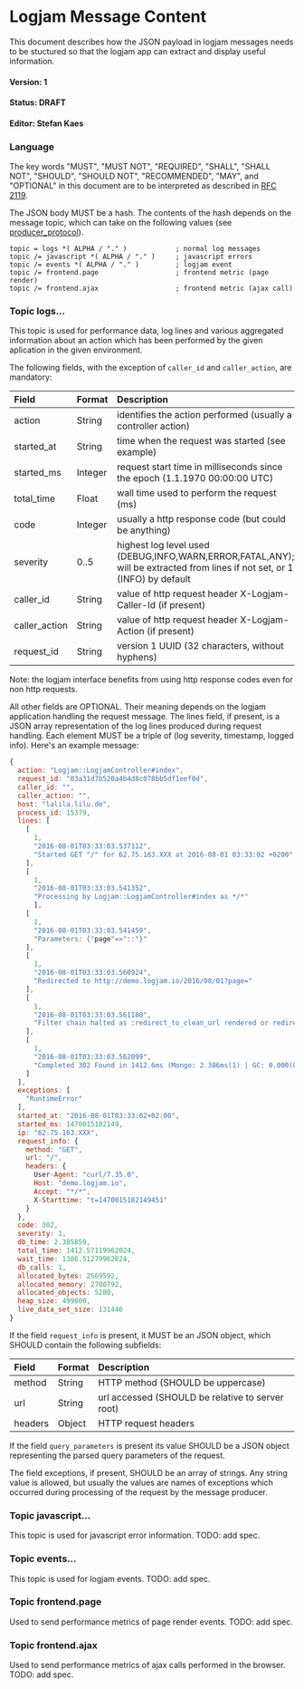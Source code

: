 # Logjam Message Content

This document describes how the JSON payload in logjam messages needs
to be stuctured so that the logjam app can extract and display useful
information.

#### Version: 1
#### Status: DRAFT
#### Editor: Stefan Kaes

### Language

The key words "MUST", "MUST NOT", "REQUIRED", "SHALL", "SHALL NOT",
"SHOULD", "SHOULD NOT", "RECOMMENDED", "MAY", and "OPTIONAL" in this
document are to be interpreted as described in
[RFC 2119](https://tools.ietf.org/html/rfc2119).

The JSON body MUST be a hash. The contents of the hash depends on the
message topic, which can take on the following values (see
[producer_protocol](producer_protocol.md)).

```
topic = logs *( ALPHA / "." )            ; normal log messages
topic /= javascript *( ALPHA / "." )     ; javascript errors
topic /= events *( ALPHA / "." )         ; logjam event
topic /= frontend.page                   ; frontend metric (page render)
topic /= frontend.ajax                   ; frontend metric (ajax call)
```

### Topic logs...

This topic is used for performance data, log lines and various
aggregated information about an action which has been performed by the
given aplication in the given environment.

The following fields, with the exception of `caller_id` and `caller_action`, are mandatory:

| Field          | Format | Description |
|:---------------|:-------|:------------|
| action         | String    | identifies the action performed (usually a controller action) |
| started\_at    | String    | time when the request was started (see example) |
| started\_ms    | Integer   | request start time in milliseconds since the epoch (1.1.1970 00:00:00 UTC) |
| total\_time    | Float     | wall time used to perform the request (ms) |
| code           | Integer   | usually a http response code (but could be anything) |
| severity       | 0..5      | highest log level used (DEBUG,INFO,WARN,ERROR,FATAL,ANY); will be extracted from lines if not set, or 1 (INFO) by default |
| caller\_id     | String    | value of http request header X-Logjam-Caller-Id (if present) |
| caller\_action | String    | value of http request header X-Logjam-Action (if present) |
| request_id     | String    | version 1 UUID (32 characters, without hyphens) |

Note: the logjam interface benefits from using http response codes
even for non http requests.

All other fields are OPTIONAL. Their meaning depends on the logjam
application handling the request message. The lines field, if present,
is a JSON array representation of the log lines produced during
request handling. Each element MUST be a triple of (log severity,
timestamp, logged info). Here's an example message:

```javascript
{
  action: "Logjam::LogjamController#index",
  request_id: "03a31d7b520a4b4d8c078bb5df1eef0d",
  caller_id: "",
  caller_action: "",
  host: "lalila.lilu.de",
  process_id: 15379,
  lines: [
    [
      1,
      "2016-08-01T03:33:03.537112",
      "Started GET "/" for 62.75.163.XXX at 2016-08-01 03:33:02 +0200"
    ],
    [
      1,
      "2016-08-01T03:33:03.541352",
      "Processing by Logjam::LogjamController#index as */*"
      ],
    [
      1,
      "2016-08-01T03:33:03.541459",
      "Parameters: {"page"=>"::"}"
    ],
    [
      1,
      "2016-08-01T03:33:03.560924",
      "Redirected to http://demo.logjam.io/2016/08/01?page="
    ],
    [
      1,
      "2016-08-01T03:33:03.561180",
      "Filter chain halted as :redirect_to_clean_url rendered or redirected"
    ],
    [
      1,
      "2016-08-01T03:33:03.562099",
      "Completed 302 Found in 1412.6ms (Mongo: 2.386ms(1) | GC: 0.000(0) | HP: 0(499800,5096,2556312,131446))"
    ]
  ],
  exceptions: [
    "RuntimeError"
  ],
  started_at: "2016-08-01T03:33:02+02:00",
  started_ms: 1470015182149,
  ip: "62.75.163.XXX",
  request_info: {
    method: "GET",
    url: "/",
    headers: {
      User-Agent: "curl/7.35.0",
      Host: "demo.logjam.io",
      Accept: "*/*",
      X-Starttime: "t=1470015182149451"
    }
  },
  code: 302,
  severity: 1,
  db_time: 2.385859,
  total_time: 1412.57119962024,
  wait_time: 1386.51279962024,
  db_calls: 1,
  allocated_bytes: 2569592,
  allocated_memory: 2780792,
  allocated_objects: 5280,
  heap_size: 499800,
  live_data_set_size: 131446
}
```

If the field `request_info` is present, it MUST be an JSON object,
which SHOULD contain the following subfields:

| Field  | Format | Description |
|:-------|:-------|:------------|
|method  | String | HTTP method (SHOULD be uppercase) |
|url     | String | url accessed (SHOULD be relative to server root) |
|headers | Object | HTTP request headers |

If the field `query_parameters` is present its value SHOULD be a JSON
object representing the parsed query parameters of the request.

The field exceptions, if present, SHOULD be an array of strings. Any
string value is allowed, but usually the values are names of
exceptions which occurred during processing of the request by the
message producer.

### Topic javascript...

This topic is used for javascript error information. TODO: add spec.

### Topic events...

This topic is used for logjam events. TODO: add spec.

### Topic frontend.page

Used to send performance metrics of page render events. TODO: add
spec.

### Topic frontend.ajax

Used to send performance metrics of ajax calls performed in the
browser. TODO: add spec.

